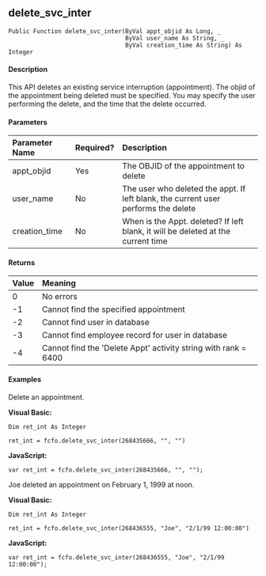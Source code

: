 delete_svc_inter
------------------

```
Public Function delete_svc_inter(ByVal appt_objid As Long, _
                                 ByVal user_name As String, _
                                 ByVal creation_time As String) As Integer
```

#### Description

This API deletes an existing service interruption (appointment). The objid of the appointment being deleted must be specified. You may specify the user performing the delete, and the time that the delete occurred.

#### Parameters

| Parameter Name | Required? | Description |
|:--- |:--- |:--- |
| appt_objid | Yes | The OBJID of the appointment to delete |
| user_name | No | The user who deleted the appt. If left blank, the current user performs the delete |
| creation_time | No | When is the Appt. deleted? If left blank, it will be deleted at the current time |

#### Returns

| Value | Meaning |
|:--- |:--- |
| 0 | No errors |
| -1 | Cannot find the specified appointment |
| -2 | Cannot find user in database |
| -3 | Cannot find employee record for user in database |
| -4 | Cannot find the 'Delete Appt' activity string with rank = 6400 |

#### Examples

Delete an appointment.

**Visual Basic:**
```
Dim ret_int As Integer

ret_int = fcfo.delete_svc_inter(268435666, "", "")
```

**JavaScript:**
```
var ret_int = fcfo.delete_svc_inter(268435666, "", "");
```

Joe deleted an appointment on February 1, 1999 at noon.

**Visual Basic:**
```
Dim ret_int As Integer

ret_int = fcfo.delete_svc_inter(268436555, "Joe", "2/1/99 12:00:00")
```

**JavaScript:**
```
var ret_int = fcfo.delete_svc_inter(268436555, "Joe", "2/1/99 12:00:00");
```
